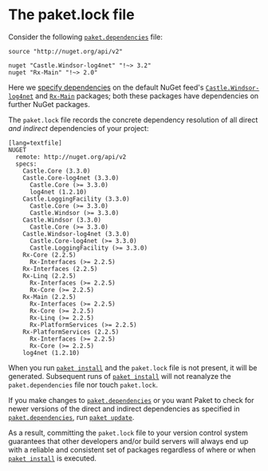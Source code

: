 The paket.lock file
====================

Consider the following [`paket.dependencies`](Dependencies_file.html) file:

    source "http://nuget.org/api/v2"

    nuget "Castle.Windsor-log4net" "!~> 3.2"
    nuget "Rx-Main" "!~> 2.0"

Here we [specify dependencies](Dependencies_file.html) on the default NuGet feed's [`Castle.Windsor-log4net`](https://www.nuget.org/packages/Castle.Windsor-log4net/) and [`Rx-Main`](https://www.nuget.org/packages/Rx-Main/) packages; both these packages have dependencies on further NuGet packages.

The `paket.lock` file records the concrete dependency resolution of all direct *and indirect* dependencies of your project:

    [lang=textfile]
    NUGET
      remote: http://nuget.org/api/v2
      specs:
        Castle.Core (3.3.0)
        Castle.Core-log4net (3.3.0)
          Castle.Core (>= 3.3.0)
          log4net (1.2.10)
        Castle.LoggingFacility (3.3.0)
          Castle.Core (>= 3.3.0)
          Castle.Windsor (>= 3.3.0)
        Castle.Windsor (3.3.0)
          Castle.Core (>= 3.3.0)
        Castle.Windsor-log4net (3.3.0)
          Castle.Core-log4net (>= 3.3.0)
          Castle.LoggingFacility (>= 3.3.0)
        Rx-Core (2.2.5)
          Rx-Interfaces (>= 2.2.5)
        Rx-Interfaces (2.2.5)
        Rx-Linq (2.2.5)
          Rx-Interfaces (>= 2.2.5)
          Rx-Core (>= 2.2.5)
        Rx-Main (2.2.5)
          Rx-Interfaces (>= 2.2.5)
          Rx-Core (>= 2.2.5)
          Rx-Linq (>= 2.2.5)
          Rx-PlatformServices (>= 2.2.5)
        Rx-PlatformServices (2.2.5)
          Rx-Interfaces (>= 2.2.5)
          Rx-Core (>= 2.2.5)
        log4net (1.2.10)

When you run [`paket install`](paket_install.html) and the `paket.lock` file is not present, it will be generated. Subsequent runs of [`paket install`](paket_install.html) will not reanalyze the `paket.dependencies` file nor touch `paket.lock`.

If you make changes to [`paket.dependencies`](Dependencies_file.html) or you want Paket to check for newer versions of the direct and indirect dependencies as specified in [`paket.dependencies`](Dependencies_file.html), run [`paket update`](paket_update.html).

As a result, committing the `paket.lock` file to your version control system guarantees that other developers and/or build servers will always end up with a reliable and consistent set of packages regardless of where or when [`paket install`](paket_install.html) is executed.
